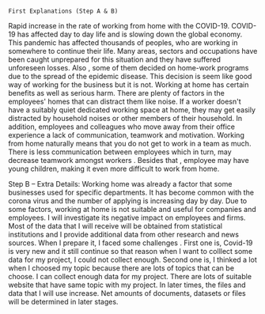                                                                         First Explanations (Step A & B)
Rapid increase in the rate of working from home with the COVID-19.
COVID-19  has affected day to day life and is slowing down the global economy. This pandemic has affected thousands of peoples, who are working in somewhere to  continue their life. Many areas, sectors and occupations have been caught unprepared for this situation and they have suffered unforeseen losses. Also , some of them decided on home-work programs due to the spread of the epidemic disease. This decision is seem like good way of working for the business but it is not. Working at home  has certain benefits as well as serious harm. There are plenty of factors in the employees' homes that can distract them like noise. If a worker doesn't have a suitably quiet dedicated working space at home, they may get easily distracted by household noises or other members of their household. In addition, employees and colleagues who move away from their office  experience a lack of communication, teamwork and motivation. Working from home naturally means that you do not get to work in a team as much. There is less communication between employees which in turn, may decrease teamwork amongst workers . Besides that , employee may have young children, making it even more difficult to work from home.

Step B – Extra Details: 
Working home was already a factor that some businesses used for specific departments. It has become common with the corona virus and the number of applying is increasing day by day. Due to some factors, working at home is not suitable and useful for companies and employees. I will  investigate its negative impact on employees and firms.
Most of the data that I will receive will be obtained from statistical institutions and I provide additional data from other research and  news sources.
When I prepare it, I faced some challenges . First one is, Covid-19 is very new and it still continue so that reason when I want to colllect some data for my project, I could not  collect enough. Second one is,  I thinked a lot when I choosed my topic because there are lots of topics that can be choose.
I can collect enough data for my project. There are lots of suitable website that have same topic with my project. In later times, the files and data that I will use increase. Net amounts of documents, datasets or files will be determined in later stages.


